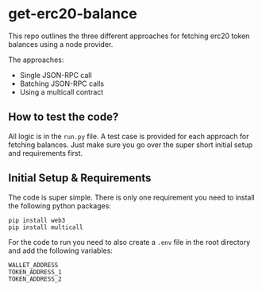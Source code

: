 # get-erc20-balance

This repo outlines the three different approaches for fetching erc20 token balances using a node provider.

The approaches:

- Single JSON-RPC call
- Batching JSON-RPC calls
- Using a multicall contract

## How to test the code?

All logic is in the `run.py` file. A test case is provided for each approach for fetching balances. Just make sure you go over the super short initial setup and requirements first.


## Initial Setup & Requirements

The code is super simple. There is only one requirement you need to install the following python packages:

```
pip install web3
pip install multicall
```

For the code to run you need to also create a `.env` file in the root directory and add the following variables:

```
WALLET_ADDRESS
TOKEN_ADDRESS_1
TOKEN_ADDRESS_2
```


